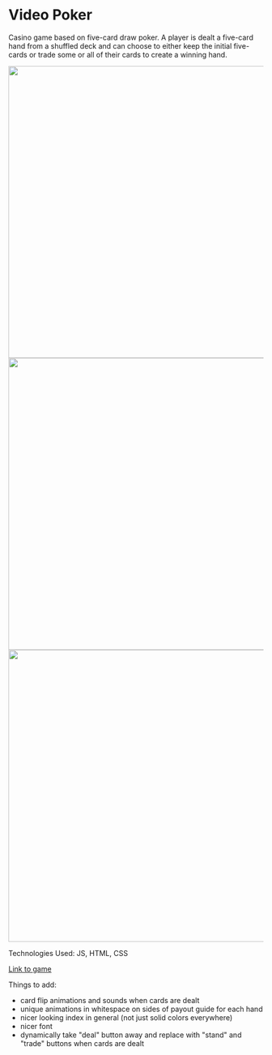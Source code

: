 # Video Poker

Casino game based on five-card draw poker. A player is dealt a five-card hand from a shuffled deck and can choose to either keep the initial five-cards or 
trade some or all of their cards to create a winning hand.

<img src="https://i.imgur.com/yWYTrV0.png" width='1024' height='576'/>
<img src="https://i.imgur.com/fLa2TZd.png" width='1024' height='576'/>
<img src="https://i.imgur.com/vLE3CDo.png" width='1024' height='576'/>

Technologies Used: JS, HTML, CSS

[Link to game](http://lesterine.github.io/video-poker)

Things to add:

- card flip animations and sounds when cards are dealt
- unique animations in whitespace on sides of payout guide for each hand
- nicer looking index in general (not just solid colors everywhere)
- nicer font
- dynamically take "deal" button away and replace with "stand" and "trade" buttons when cards are dealt
